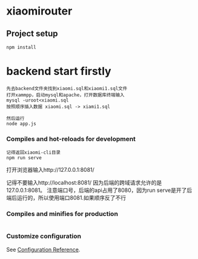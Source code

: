 
# xiaomirouter

## Project setup
```
npm install
```
# backend start firstly
```
先去backend文件夹找到xiaomi.sql和xiaomi1.sql文件
打开xammpp，启动mysql和apache，打开数据库终端输入
mysql -uroot<xiaomi.sql
按照顺序插入数据 xiaomi.sql -> xiami1.sql 

然后运行
node app.js
```

### Compiles and hot-reloads for development
```
记得返回xiaomi-cli目录
npm run serve
```
打开浏览器输入http://127.0.0.1:8081/

记得不要输入http://localhost:8081/   因为后端的跨域请求允许的是127.0.0.1:8081。
注意端口号，后端的api占用了8080，因为run serve是开了后端后运行的，所以使用端口8081.如果顺序反了不行 
### Compiles and minifies for production
```

```

### Customize configuration
See [Configuration Reference](https://cli.vuejs.org/config/).

